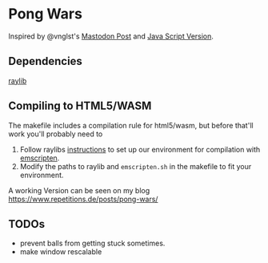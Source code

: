 # Pong Wars

Inspired by @vnglst's [Mastodon
Post](https://hachyderm.io/@vnglst/111828811496422610) and [Java Script
Version](https://github.com/vnglst/pong-wars).

## Dependencies

[raylib](https://www.raylib.com/)

## Compiling to HTML5/WASM

The makefile includes a compilation rule for html5/wasm, but before that'll work
you'll probably need to

1. Follow raylibs
   [instructions](https://github.com/raysan5/raylib/wiki/Working-for-Web-(HTML5))
   to set up our environment for compilation with
   [emscripten](https://emscripten.org/).
2. Modify the paths to raylib and `emscripten.sh` in the makefile to fit your
   environment.
   
A working Version can be seen on my blog
https://www.repetitions.de/posts/pong-wars/

## TODOs

- prevent balls from getting stuck sometimes.
- make window rescalable
